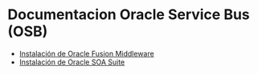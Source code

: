 # Documentacion Oracle Service Bus (OSB)


* [Instalación de Oracle Fusion Middleware](guia/instalacionofm.rst)
* [Instalación de Oracle SOA Suite](guia/instalacionoss.rst)
